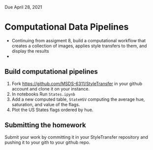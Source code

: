 Due April 28, 2021

# Computational Data Pipelines

* Continuing from assigment 8, build a computational workflow that creates a collection of images, applies style transfers to them, and display the results  
* 

## Build computational pipelines 
1. Fork https://github.com/MSDS-6311/StyleTransfer in your github account and clone it on your instance. 
2. In notebooks Run `States.ipynb`
3. Add a new computed table, `StateHSV` computing the average hue, saturation, and value of the flags.
4. Plot the US States flags ordered by hue.

## Submitting the homework 
Submit your work by committing it in your StyleTransfer repository and pushing it to your gith to your github repo.
